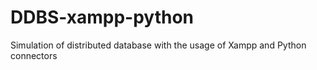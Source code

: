 # DDBS-xampp-python
Simulation of distributed database with the usage of Xampp and Python connectors
